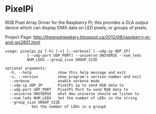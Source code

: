 PixelPi
=======
RGB Pixel Array Driver for the Raspberry Pi; this provides a OLA output device which can display DMX data on LED pixels; or groups of pixels.  

Project Page:
http://thegreatgeekery.blogspot.ca/2012/08/raspberry-pi-and-ws2801.html

	usage: pixelpi.py [-h] [-v] [--verbose] [--udp-ip UDP_IP]
			  [--udp-port UDP_PORT] --universe UNIVERSE --num_leds
			  NUM_LEDS --group_size GROUP_SIZE

	optional arguments:
	  -h, --help            show this help message and exit
	  -v, --version         show program's version number and exit
	  --verbose             enable verbose mode
	  --udp-ip UDP_IP       PixelPi ip to send RGB data to
	  --udp-port UDP_PORT   PixelPi Port to send RGB data to
	  --universe UNIVERSE   what dmx universe should we listen to
	  --num_leds NUM_LEDS   Set the number of LEDs in the string
	  --group_size GROUP_SIZE
				Set the number of LEDs in a groupk


